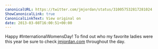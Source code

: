 ```yaml
---
canonicalURL: https://twitter.com/jmjordan/status/310057532817281024
ShowCanonicalLink: true
CanonicalLinkText: View original on
date: 2013-03-08T16:00:51+00:00
---
```

Happy #InternationalWomensDay! To find out who my favorite ladies were this year be sure to check [jmjordan.com](http://jmjordan.com) throughout the day.